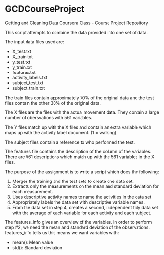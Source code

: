 GCDCourseProject
================

Getting and Cleaning Data Coursera Class - Course Project Repository

This script attempts to combine the data provided into one set of data.

The input data files used are:

* X_test.txt
* X_train.txt
* y_test.txt
* y_train.txt
* features.txt
* activity_labels.txt
* subject_test.txt
* subject_train.txt



The train files contain approximately 70% of the original data and the test files contain the other 30% of the original data.

The X files are the files with the actual movement data. They contain a large number of obersvations with 561 variables.

The Y files match up with the X files and contain an extra variable which maps up with the activity label document. (1 = walking)

The subject files contain a reference to who performed the test.

The features file contains the description of the column of the variables.  There are 561 descriptions which match up with the 561 variables in the X files.

The purpose of the assignment is to write a script which does the following:

1. Merges the training and the test sets to create one data set.
2. Extracts only the measurements on the mean and standard deviation for each measurement. 
3. Uses descriptive activity names to name the activities in the data set
4. Appropriately labels the data set with descriptive variable names. 
5. From the data set in step 4, creates a second, independent tidy data set with the average of each variable for each activity and each subject.

The features_info gives an overview of the variables.  In order to perform step #2, we need the mean and standard deviation of the observations.  features_info tells us this means we want variables with:

* mean(): Mean value
* std(): Standard deviation

